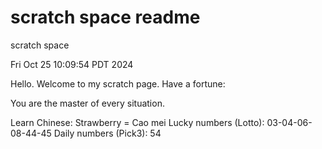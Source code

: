 # scratch space readme
scratch space

Fri Oct 25 10:09:54 PDT 2024

Hello. Welcome to my scratch page. Have a fortune:

You are the master of every situation.

Learn Chinese: Strawberry = Cao mei
Lucky numbers (Lotto): 03-04-06-08-44-45
Daily numbers (Pick3): 54
